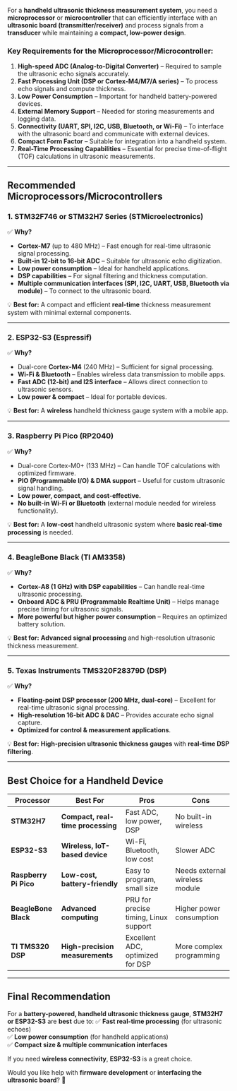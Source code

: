 For a **handheld ultrasonic thickness measurement system**, you need a **microprocessor** or **microcontroller** that can efficiently interface with an **ultrasonic board (transmitter/receiver)** and process signals from a **transducer** while maintaining a **compact, low-power design**.

### **Key Requirements for the Microprocessor/Microcontroller:**
1. **High-speed ADC (Analog-to-Digital Converter)** – Required to sample the ultrasonic echo signals accurately.
2. **Fast Processing Unit (DSP or Cortex-M4/M7/A series)** – To process echo signals and compute thickness.
3. **Low Power Consumption** – Important for handheld battery-powered devices.
4. **External Memory Support** – Needed for storing measurements and logging data.
5. **Connectivity (UART, SPI, I2C, USB, Bluetooth, or Wi-Fi)** – To interface with the ultrasonic board and communicate with external devices.
6. **Compact Form Factor** – Suitable for integration into a handheld system.
7. **Real-Time Processing Capabilities** – Essential for precise time-of-flight (TOF) calculations in ultrasonic measurements.

---

## **Recommended Microprocessors/Microcontrollers**

### **1. STM32F746 or STM32H7 Series (STMicroelectronics)**
✅ **Why?**
- **Cortex-M7** (up to 480 MHz) – Fast enough for real-time ultrasonic signal processing.
- **Built-in 12-bit to 16-bit ADC** – Suitable for ultrasonic echo digitization.
- **Low power consumption** – Ideal for handheld applications.
- **DSP capabilities** – For signal filtering and thickness computation.
- **Multiple communication interfaces (SPI, I2C, UART, USB, Bluetooth via module)** – To connect to the ultrasonic board.

💡 **Best for:** A compact and efficient **real-time** thickness measurement system with minimal external components.

---

### **2. ESP32-S3 (Espressif)**
✅ **Why?**
- Dual-core **Cortex-M4** (240 MHz) – Sufficient for signal processing.
- **Wi-Fi & Bluetooth** – Enables wireless data transmission to mobile apps.
- **Fast ADC (12-bit) and I2S interface** – Allows direct connection to ultrasonic sensors.
- **Low power & compact** – Ideal for portable devices.

💡 **Best for:** A **wireless** handheld thickness gauge system with a mobile app.

---

### **3. Raspberry Pi Pico (RP2040)**
✅ **Why?**
- Dual-core Cortex-M0+ (133 MHz) – Can handle TOF calculations with optimized firmware.
- **PIO (Programmable I/O) & DMA support** – Useful for custom ultrasonic signal handling.
- **Low power, compact, and cost-effective.**
- **No built-in Wi-Fi or Bluetooth** (external module needed for wireless functionality).

💡 **Best for:** A **low-cost** handheld ultrasonic system where **basic real-time processing** is needed.

---

### **4. BeagleBone Black (TI AM3358)**
✅ **Why?**
- **Cortex-A8 (1 GHz) with DSP capabilities** – Can handle real-time ultrasonic processing.
- **Onboard ADC & PRU (Programmable Realtime Unit)** – Helps manage precise timing for ultrasonic signals.
- **More powerful but higher power consumption** – Requires an optimized battery solution.

💡 **Best for:** **Advanced signal processing** and high-resolution ultrasonic thickness measurement.

---

### **5. Texas Instruments TMS320F28379D (DSP)**
✅ **Why?**
- **Floating-point DSP processor (200 MHz, dual-core)** – Excellent for real-time ultrasonic signal processing.
- **High-resolution 16-bit ADC & DAC** – Provides accurate echo signal capture.
- **Optimized for control & measurement applications**.

💡 **Best for:** **High-precision ultrasonic thickness gauges** with **real-time DSP filtering**.

---

## **Best Choice for a Handheld Device**
| **Processor** | **Best For** | **Pros** | **Cons** |
|--------------|-------------|----------|----------|
| **STM32H7** | **Compact, real-time processing** | Fast ADC, low power, DSP | No built-in wireless |
| **ESP32-S3** | **Wireless, IoT-based device** | Wi-Fi, Bluetooth, low cost | Slower ADC |
| **Raspberry Pi Pico** | **Low-cost, battery-friendly** | Easy to program, small size | Needs external wireless module |
| **BeagleBone Black** | **Advanced computing** | PRU for precise timing, Linux support | Higher power consumption |
| **TI TMS320 DSP** | **High-precision measurements** | Excellent ADC, optimized for DSP | More complex programming |

---

## **Final Recommendation**
For a **battery-powered, handheld ultrasonic thickness gauge**, **STM32H7 or ESP32-S3** are **best** due to:
✅ **Fast real-time processing** (for ultrasonic echoes)  
✅ **Low power consumption** (for handheld applications)  
✅ **Compact size & multiple communication interfaces**  

If you need **wireless connectivity**, **ESP32-S3** is a great choice.

Would you like help with **firmware development** or **interfacing the ultrasonic board**? 🚀
